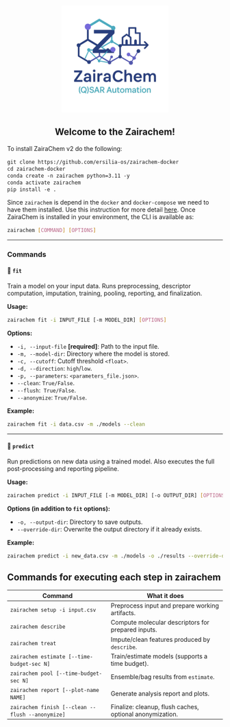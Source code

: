 <div id="top"></div>
<p align="center">
  <img src="/asset/zairachem_logo.png" height="250" alt="Zairachem logo">
</p>
<h2 align="center"> Welcome to the Zairachem!</h2>
To install ZairaChem v2 do the following:

``` 
git clone https://github.com/ersilia-os/zairachem-docker
cd zairachem-docker
conda create -n zairachem python=3.11 -y
conda activate zairachem
pip install -e .
```
Since `zairachem` is depend in the `docker` and `docker-compose` we need to have them installed. Use this instruction for more detail [here](https://docs.docker.com/engine/install/ubuntu/).
Once ZairaChem is installed in your environment, the CLI is available as:

```bash
zairachem [COMMAND] [OPTIONS]
```

---

### Commands

#### 🔹 `fit`

Train a model on your input data.
Runs preprocessing, descriptor computation, imputation, training, pooling, reporting, and finalization.

**Usage:**

```bash
zairachem fit -i INPUT_FILE [-m MODEL_DIR] [OPTIONS]
```

**Options:**

* `-i, --input-file` **\[required]**: Path to the input file.
* `-m, --model-dir`: Directory where the model is stored.
* `-c, --cutoff`: Cutoff threshold  `<float>`.
* `-d, --direction`: `high`/`low`.
* `-p, --parameters`: `<parameters_file.json>`.
* `--clean`: `True/False`.
* `--flush`:` True/False`.
* `--anonymize`: `True/False`.

**Example:**

```bash
zairachem fit -i data.csv -m ./models --clean
```

---

#### 🔹 `predict`

Run predictions on new data using a trained model.
Also executes the full post-processing and reporting pipeline.

**Usage:**

```bash
zairachem predict -i INPUT_FILE [-m MODEL_DIR] [-o OUTPUT_DIR] [OPTIONS]
```

**Options (in addition to `fit` options):**

* `-o, --output-dir`: Directory to save outputs.
* `--override-dir`: Overwrite the output directory if it already exists.

**Example:**

```bash
zairachem predict -i new_data.csv -m ./models -o ./results --override-dir
```

## Commands for executing each step in zairachem

| Command                                                     | What it does                                             |
| ----------------------------------------------------------- | -------------------------------------------------------- |
| `zairachem setup -i input.csv`                              | Preprocess input and prepare working artifacts.          |
| `zairachem describe`                                        | Compute molecular descriptors for prepared inputs.       |
| `zairachem treat`                                           | Impute/clean features produced by `describe`.            |
| `zairachem estimate [--time-budget-sec N]`                  | Train/estimate models (supports a time budget).          |
| `zairachem pool [--time-budget-sec N]`                      | Ensemble/bag results from `estimate`.                    |
| `zairachem report [--plot-name NAME]`                       | Generate analysis report and plots.                      |
| `zairachem finish [--clean --flush --anonymize]`            | Finalize: cleanup, flush caches, optional anonymization. |
